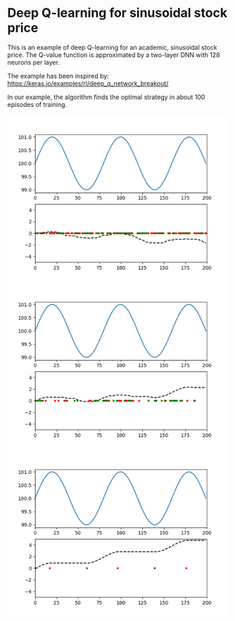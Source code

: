 # Deep Q-learning for sinusoidal stock price

This is an example of deep Q-learning for an academic, sinusoidal stock price.
The Q-value function is approximated by a two-layer DNN with 128 neurons per layer.

The example has been inspired by: https://keras.io/examples/rl/deep_q_network_breakout/

In our example, the algorithm finds the optimal strategy in about 100 episodes of training.

![Step 1](img/step1.png)
![Step 2](img/step2.png)
![Step 3](img/step3.png)
